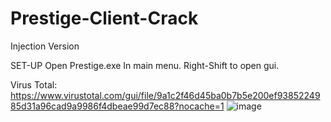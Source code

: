 # Prestige-Client-Crack
Injection Version

SET-UP
Open Prestige.exe In main menu.
Right-Shift to open gui.


Virus Total:
https://www.virustotal.com/gui/file/9a1c2f46d45ba0b7b5e200ef9385224985d31a96cad9a9986f4dbeae99d7ec88?nocache=1
![image](https://github.com/user-attachments/assets/dd5d9e5e-3136-462d-bc0d-3bfdcd10920a)
